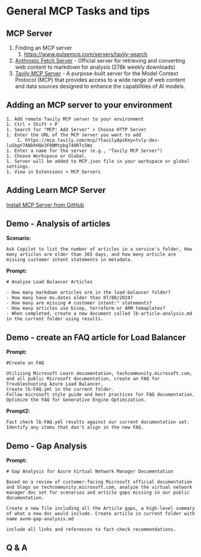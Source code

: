 # General MCP Tasks and tips

## MCP Server 

1. Finding an MCP server
    1. https://www.pulsemcp.com/servers/tavily-search
1. [Anthropic Fetch Server](https://github.com/modelcontextprotocol/servers/tree/HEAD/src/fetch) - Official server for retrieving and converting web content to markdown for analysis (278k weekly downloads)
1. [Tavily MCP Server](https://docs.tavily.com/documentation/mcp) - A purpose-built server for the Model Context Protocol (MCP) that provides access to a wide range of web content and data sources designed to enhance the capabilities of AI models.

## Adding an MCP server to your environment

    1. Add remote Tavily MCP server to your environment
    1. Ctrl + Shift + P
    1. Search for "MCP: Add Server" > Choose HTTP Server
    1. Enter the URL of the MCP server you want to add 
        1. https://mcp.tavily.com/mcp/?tavilyApiKey=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
    1. Enter a name for the server (e.g., "Tavily MCP Server")
    1. Choose Workspace or Global.
    1. Server will be added to MCP.json file in your workspace or global settings.
    1. View in Extensions > MCP Servers

## Adding Learn MCP Server

[Install MCP Server from GitHub](https://github.com/MicrosoftDocs/mcp?tab=readme-ov-file#-installation--getting-started)

## Demo - Analysis of articles

**Scenario:**

```vscode
Ask Copilot to list the number of articles in a service's folder, How many articles are older than 365 days, and how many article are missing customer intent statements in metadata.
```

**Prompt:**

```vscode
# Analyze Load Balancer Articles

- How many markdown articles are in the load-balancer folder?
- How many have ms.dates older than 07/08/2024?
- How many are missing # customer intent:" statements?
- How many articles use bicep, terraform or ARM temaplates?
- When completed, create a new document called lb-article-analysis.md in the current folder using results.
```

## Demo - create an FAQ article for Load Balancer

**Prompt:**

```vscode
#Create an FAQ

Utilizing Microsoft Learn documentation, techcommunity.microsoft.com, and all public Microsoft documentation, create an FAQ for Troubleshooting Azure Load Balancer.
Create lb-FAQ.yml in the current folder.
Follow microsoft style guide and best practices for FAQ documentation.
Optimize the FAQ for Generative Engine Optimization.
```

**Prompt2:**

```vscode
Fact check lb-FAQ.yml results against our current documentation set. Identify any items that don't align in the new FAQ.
```

## Demo - Gap Analysis

**Prompt:**
```vscode
# Gap Analysis for Azure Virtual Network Manager Documentation

Based on a review of customer-facing Microsoft official documentation and blogs on techcommunity.microsoft.com, analyze the virtual network manager doc set for scenarios and article gaps missing in our public documentation.

Create a new file including all the Article gaps, a high-level summary of what a new doc would include. Create article in current folder with name avnm-gap-analysis.md

include all links and references to fact-check recommendations.
```


## Q & A
